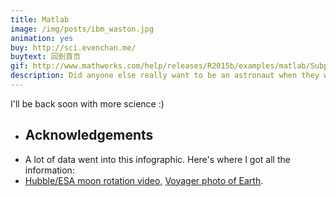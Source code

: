 ```yaml
---
title: Matlab
image: /img/posts/ibm_waston.jpg
animation: yes
buy: http://sci.evenchan.me/
buytext: 回到首页
gif: http://www.mathworks.com/help/releases/R2015b/examples/matlab/SubplotsGSExample_01.png
description: Did anyone else really want to be an astronaut when they were little kids?
---
```


 I'll be back soon with more science :)

<ul class="sources"> 
<li> <h2> Acknowledgements </h2></li>
<li> A lot of data went into this infographic. Here's where I got all the information: 
</li><li>
<a href="http://www.spacetelescope.org/videos/astro_j/" target="_blank">Hubble/ESA moon rotation video</a>, 
<a href="http://voyager.jpl.nasa.gov/imagesvideo/imagesbyvoyager.html" target="_blank">Voyager photo of Earth</a>.
</li>
</ul>
